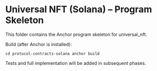 ﻿# Universal NFT (Solana) – Program Skeleton

This folder contains the Anchor program skeleton for universal_nft.

Build (after Anchor is installed):

`
cd protocol-contracts-solana
anchor build
`

Tests and full implementation will be added in subsequent phases.
